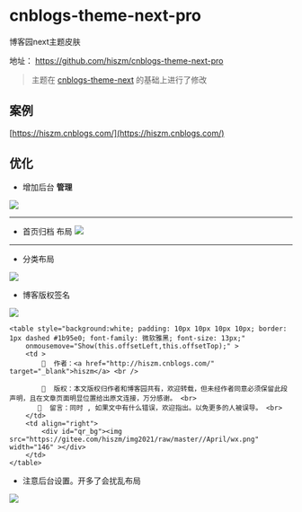 
# cnblogs-theme-next-pro

博客园next主题皮肤

地址： https://github.com/hiszm/cnblogs-theme-next-pro

> 主题在 [cnblogs-theme-next](https://github.com/MakerGYT/cnblogs-theme-next) 的基础上进行了修改


## 案例 

[https://hiszm.cnblogs.com/](https://hiszm.cnblogs.com/)


## 优化

- 增加后台 **管理**

![](https://img2020.cnblogs.com/blog/1170988/202105/1170988-20210506194503694-1039576695.png)

---

- 首页归档 布局
![](https://img2020.cnblogs.com/blog/1170988/202105/1170988-20210506194549610-437235035.png)

---


- 分类布局

![](https://img2020.cnblogs.com/blog/1170988/202105/1170988-20210506194637536-281022908.png)


- 博客版权签名

![](https://img2020.cnblogs.com/blog/1170988/202105/1170988-20210506195007068-556630474.png)


```
<table style="background:white; padding: 10px 10px 10px 10px; border: 1px dashed #1b95e0; font-family: 微软雅黑; font-size: 13px;"
    onmousemove="Show(this.offsetLeft,this.offsetTop);" >
    <td >
        🐳  作者：<a href="http://hiszm.cnblogs.com/" target="_blank">hiszm</a> <br />
      
        📢  版权：本文版权归作者和博客园共有，欢迎转载，但未经作者同意必须保留此段声明，且在文章页面明显位置给出原文连接，万分感谢。 <br>
       💬  留言：同时 , 如果文中有什么错误，欢迎指出。以免更多的人被误导。 <br>
    </td>
    <td align="right">
        <div id="qr_bg"><img src="https://gitee.com/hiszm/img2021/raw/master//April/wx.png" width="146" ></div>
    </td>
</table>

```



- 注意后台设置。开多了会扰乱布局

![](https://img2020.cnblogs.com/blog/1170988/202105/1170988-20210506194928385-399334711.png)
